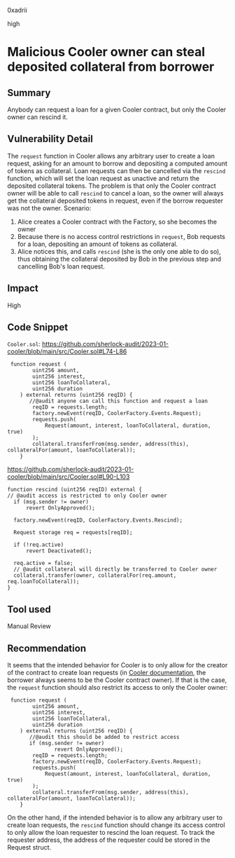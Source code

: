 0xadrii

high

# Malicious Cooler owner can steal deposited collateral from borrower

## Summary
Anybody can request a loan for a given Cooler contract, but only the Cooler owner can rescind it.
## Vulnerability Detail
The `request` function in Cooler allows any arbitrary user to create a loan request, asking for an amount to borrow and depositing a computed amount of tokens as collateral. Loan requests can then be cancelled via the `rescind` function, which will set the loan request as unactive and return the deposited collateral tokens. The problem is that  only the Cooler contract owner will be able to call `rescind` to  cancel a loan, so the owner will always get the collateral deposited tokens in request, even if the borrow requester was not the owner. 
Scenario:
1. Alice creates a Cooler contract with the Factory, so she becomes the owner
2. Because there is no access control restrictions in `request`, Bob  requests for a loan, depositing an amount of tokens as collateral.
3. Alice notices this, and calls `rescind` (she is the only one able to do so), thus obtaining the collateral deposited by Bob in the previous step and cancelling Bob's loan request.
## Impact
High
## Code Snippet
`Cooler.sol`:
https://github.com/sherlock-audit/2023-01-cooler/blob/main/src/Cooler.sol#L74-L86
```solidity
 function request (
        uint256 amount,
        uint256 interest,
        uint256 loanToCollateral,
        uint256 duration
    ) external returns (uint256 reqID) {
       //@audit anyone can call this function and request a loan
        reqID = requests.length;
        factory.newEvent(reqID, CoolerFactory.Events.Request);
        requests.push(
            Request(amount, interest, loanToCollateral, duration, true)
        );
        collateral.transferFrom(msg.sender, address(this), collateralFor(amount, loanToCollateral));
    }
```

https://github.com/sherlock-audit/2023-01-cooler/blob/main/src/Cooler.sol#L90-L103
```solidity
function rescind (uint256 reqID) external {
// @audit access is restricted to only Cooler owner
  if (msg.sender != owner) 
      revert OnlyApproved();
  
  factory.newEvent(reqID, CoolerFactory.Events.Rescind);
  
  Request storage req = requests[reqID];
  
  if (!req.active)
      revert Deactivated();
  
  req.active = false;
  // @audit collateral will directly be transferred to Cooler owner
  collateral.transfer(owner, collateralFor(req.amount, req.loanToCollateral));
}
```
## Tool used
Manual Review

## Recommendation
It seems that the intended behavior for Cooler is to only allow for the creator of the contract to create loan requests (in [Cooler documentation](https://ag0.gitbook.io/cooler-loans/origination), the borrower always seems to be the Cooler contract owner).
If that is the case, the `request` function should also restrict its access to only the Cooler owner:
```solidity
 function request (
        uint256 amount,
        uint256 interest,
        uint256 loanToCollateral,
        uint256 duration
    ) external returns (uint256 reqID) {
       //@audit this should be added to restrict access
       if (msg.sender != owner) 
               revert OnlyApproved();
        reqID = requests.length;
        factory.newEvent(reqID, CoolerFactory.Events.Request);
        requests.push(
            Request(amount, interest, loanToCollateral, duration, true)
        );
        collateral.transferFrom(msg.sender, address(this), collateralFor(amount, loanToCollateral));
    }
```

On the other hand, if the intended behavior is to allow any arbitrary user to create loan requests, the `rescind` function should change its access control to only allow the loan requester to rescind the loan request. To track the requester address, the address of the requester could be stored in the Request struct.
